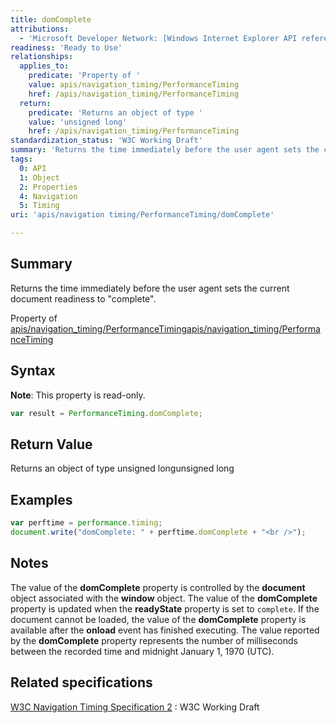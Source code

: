 ```yaml
---
title: domComplete
attributions:
  - 'Microsoft Developer Network: [Windows Internet Explorer API reference Article](http://msdn.microsoft.com/en-us/library/ie/hh828809%28v=vs.85%29.aspx)'
readiness: 'Ready to Use'
relationships:
  applies_to:
    predicate: 'Property of '
    value: apis/navigation_timing/PerformanceTiming
    href: /apis/navigation_timing/PerformanceTiming
  return:
    predicate: 'Returns an object of type '
    value: 'unsigned long'
    href: /apis/navigation_timing/PerformanceTiming
standardization_status: 'W3C Working Draft'
summary: 'Returns the time immediately before the user agent sets the current document readiness to &quot;complete&quot;.'
tags:
  0: API
  1: Object
  2: Properties
  4: Navigation
  5: Timing
uri: 'apis/navigation timing/PerformanceTiming/domComplete'

---
```

## <span>Summary</span>

Returns the time immediately before the user agent sets the current document readiness to &quot;complete&quot;.

Property of [apis/navigation\_timing/PerformanceTiming](/apis/navigation_timing/PerformanceTiming)[apis/navigation\_timing/PerformanceTiming](/apis/navigation_timing/PerformanceTiming)

## <span>Syntax</span>

**Note**: This property is read-only.

``` js
var result = PerformanceTiming.domComplete;
```

## <span>Return Value</span>

Returns an object of type unsigned longunsigned long

## <span>Examples</span>

``` js
var perftime = performance.timing;
document.write("domComplete: " + perftime.domComplete + "<br />");
```

## <span>Notes</span>

The value of the **domComplete** property is controlled by the **document** object associated with the **window** object. The value of the **domComplete** property is updated when the **readyState** property is set to `complete`. If the document cannot be loaded, the value of the **domComplete** property is available after the **onload** event has finished executing. The value reported by the **domComplete** property represents the number of milliseconds between the recorded time and midnight January 1, 1970 (UTC).

## <span>Related specifications</span>

[W3C Navigation Timing Specification 2](http://www.w3.org/TR/navigation-timing-2/)
:   W3C Working Draft
